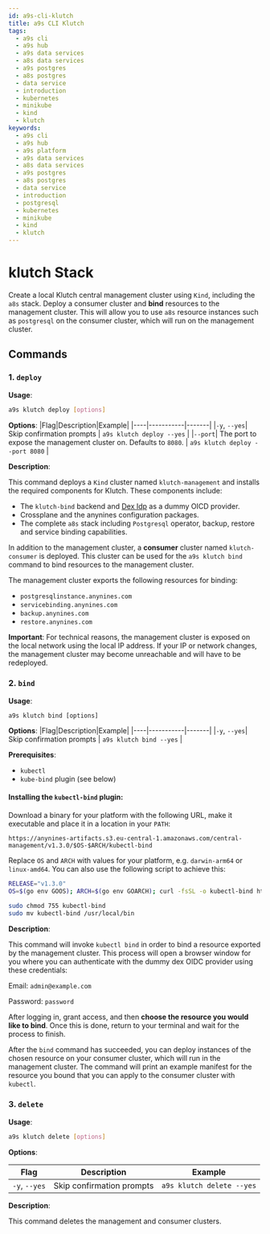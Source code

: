 ```yaml
---
id: a9s-cli-klutch
title: a9s CLI Klutch
tags:
  - a9s cli
  - a9s hub  
  - a9s data services
  - a8s data services
  - a9s postgres
  - a8s postgres
  - data service
  - introduction
  - kubernetes
  - minikube
  - kind
  - klutch
keywords:
  - a9s cli
  - a9s hub
  - a9s platform
  - a9s data services
  - a8s data services
  - a9s postgres
  - a8s postgres
  - data service
  - introduction
  - postgresql  
  - kubernetes
  - minikube
  - kind
  - klutch
---
```


# klutch Stack

Create a local Klutch central management cluster using `Kind`, including the `a8s` stack. Deploy a consumer cluster and **bind** resources to the management cluster.
This will allow you to use `a8s` resource instances such as `postgresql` on the consumer cluster, which will run on the management cluster.

## Commands 

### 1. `deploy`

**Usage**:
```bash
a9s klutch deploy [options]
```

**Options**:
|Flag|Description|Example|
|----|-----------|-------|
|`-y`, `--yes`| Skip confirmation prompts | `a9s klutch deploy --yes` |
|`--port`| The port to expose the management cluster on. Defaults to `8080`. | `a9s klutch deploy --port 8080` | 

**Description**:

This command deploys a `Kind` cluster named `klutch-management` and installs the required
components for Klutch. These components include:
- The `klutch-bind` backend and [Dex Idp](https://dexidp.io/) as a dummy OICD provider.
- Crossplane and the anynines configuration packages.
- The complete `a8s` stack including `Postgresql` operator, backup, restore and service binding capabilities.

In addition to the management cluster, a **consumer** cluster named `klutch-consumer` is deployed. This cluster can be used for the `a9s klutch bind` command to bind resources to the management cluster.

The management cluster exports the following resources for binding:

- `postgresqlinstance.anynines.com`
- `servicebinding.anynines.com`
- `backup.anynines.com`
- `restore.anynines.com`

**Important**: For technical reasons, the management cluster is exposed on the local network using the local IP address. If your IP or network changes, the management cluster may become unreachable and will have to be redeployed.

### 2. `bind`

**Usage**:
```
a9s klutch bind [options]
```

**Options**:
|Flag|Description|Example|
|----|-----------|-------|
|`-y`, `--yes`| Skip confirmation prompts | `a9s klutch bind --yes` |

**Prerequisites**:
- `kubectl`
- `kube-bind` plugin (see below)

#### Installing the `kubectl-bind` plugin:

Download a binary for your platform with the following URL, make it executable and place it in a location in your `PATH`:

`https://anynines-artifacts.s3.eu-central-1.amazonaws.com/central-management/v1.3.0/$OS-$ARCH/kubectl-bind`

Replace `OS` and `ARCH` with values for your platform, e.g. `darwin-arm64` or `linux-amd64`. You can also use the following script to achieve this:

```bash
RELEASE="v1.3.0"
OS=$(go env GOOS); ARCH=$(go env GOARCH); curl -fsSL -o kubectl-bind https://anynines-artifacts.s3.eu-central-1.amazonaws.com/central-management/$RELEASE/$OS-$ARCH/kubectl-bind

sudo chmod 755 kubectl-bind
sudo mv kubectl-bind /usr/local/bin
```

**Description**:

This command will invoke `kubectl bind` in order to bind a resource exported by the management cluster. This process will open a browser window for you where you can authenticate with the dummy dex OIDC provider using these credentials:

Email: `admin@example.com`

Password: `password`

After logging in, grant access, and then **choose the resource you would like to bind**. Once this is done, return to your terminal and wait for the process to finish.

After the `bind` command has succeeded, you can deploy instances of the chosen resource on your consumer cluster, which will run in the management cluster. The command will print an example manifest for the resource you bound that you can apply to the consumer cluster with `kubectl`.

### 3. `delete`

**Usage**:

```bash
a9s klutch delete [options]
```

**Options**:

|Flag|Description|Example|
|----|-----------|-------|
|`-y`, `--yes`| Skip confirmation prompts | `a9s klutch delete --yes` |

**Description**:

This command deletes the management and consumer clusters.
